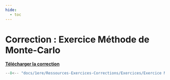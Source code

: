 ```yaml
---
hide:
  - toc
---
```


# Correction : Exercice Méthode de Monte-Carlo

<a href="Ressources-Exercices-Corrections/Exercices/Exercice Méthode de Monte-Carlo.py" download>**Télécharger la correction**</a>

```python
--8<-- "docs/1ere/Ressources-Exercices-Corrections/Exercices/Exercice Méthode de Monte-Carlo.py"
```
